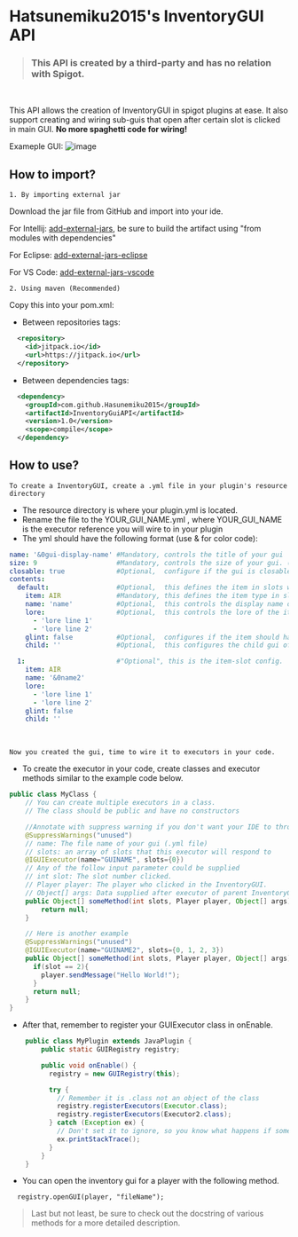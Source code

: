 # Hatsunemiku2015's InventoryGUI API
> ### This API is created by a third-party and has no relation with Spigot.
&nbsp;

This API allows the creation of InventoryGUI in spigot plugins at ease. It also support creating and wiring sub-guis that open after certain slot is clicked in main GUI. **No more spaghetti code for wiring!**

Exameple GUI:
![image](https://i.imgur.com/lEyteot.png)

## How to import?
    1. By importing external jar
Download the jar file from GitHub and import into your ide.

For Intellij: [add-external-jars](https://stackoverflow.com/questions/1051640/correct-way-to-add-external-jars-lib-jar-to-an-intellij-idea-project), be sure to build the artifact using "from modules with dependencies"

For Eclipse: [add-external-jars-eclipse](https://stackoverflow.com/questions/3280353/how-to-import-a-jar-in-eclipse)

For VS Code: [add-external-jars-vscode](https://stackoverflow.com/questions/50232557/visual-studio-code-java-extension-howto-add-jar-to-classpath)
&nbsp;

    2. Using maven (Recommended)
Copy this into your pom.xml:
- Between repositories tags:
```xml
  <repository>
    <id>jitpack.io</id>
    <url>https://jitpack.io</url>
  </repository>
```
- Between dependencies tags:
```xml
  <dependency>
    <groupId>com.github.Hasunemiku2015</groupId>
    <artifactId>InventoryGuiAPI</artifactId>
    <version>1.0</version>
    <scope>compile</scope>
  </dependency>
```
## How to use?
    To create a InventoryGUI, create a .yml file in your plugin's resource directory

- The resource directory is where your plugin.yml is located.
- Rename the file to the YOUR_GUI_NAME.yml , where YOUR_GUI_NAME is the executor reference you will wire to in your plugin
- The yml should have the following format (use & for color code):
```yml
name: '&0gui-display-name' #Mandatory, controls the title of your gui
size: 9                    #Mandatory, controls the size of your gui. (multiple of 9)
closable: true             #Optional,  configure if the gui is closable by player.
contents:
  default:                 #Optional,  this defines the item in slots with nothing configured.
    item: AIR              #Mandatory, this defines the item type in slot
    name: 'name'           #Optional,  this controls the display name of the item
    lore:                  #Optional,  this controls the lore of the item
      - 'lore line 1'
      - 'lore line 2'
    glint: false           #Optional,  configures if the item should have a enchantment glint.
    child: ''              #Optional,  this configures the child gui of this slot.

  1:                       #"Optional", this is the item-slot config.
    item: AIR
    name: '&0name2'
    lore:
      - 'lore line 1'
      - 'lore line 2'
    glint: false
    child: ''
```
&nbsp;

    Now you created the gui, time to wire it to executors in your code.

- To create the executor in your code, create classes and executor methods similar to the example code below.

```java
public class MyClass {
    // You can create multiple executors in a class.
    // The class should be public and have no constructors

    //Annotate with suppress warning if you don't want your IDE to throw error.
    @SuppressWarnings("unused")
    // name: The file name of your gui (.yml file)
    // slots: an array of slots that this executor will respond to
    @IGUIExecutor(name="GUINAME", slots={0})
    // Any of the follow input parameter could be supplied
    // int slot: The slot number clicked.
    // Player player: The player who clicked in the InventoryGUI.
    // Object[] args: Data supplied after executor of parent InventoryGUI.
    public Object[] someMethod(int slots, Player player, Object[] args) {
        return null;
    }

    // Here is another example
    @SuppressWarnings("unused")
    @IGUIExecutor(name="GUINAME2", slots={0, 1, 2, 3})
    public Object[] someMethod(int slots, Player player, Object[] args) {
      if(slot == 2){
        player.sendMessage("Hello World!");
      }
      return null;
    }
}
```
- After that, remember to register your GUIExecutor class in onEnable.
```java
    public class MyPlugin extends JavaPlugin {
        public static GUIRegistry registry;

        public void onEnable() {
          registry = new GUIRegistry(this);

          try {
            // Remember it is .class not an object of the class
            registry.registerExecutors(Executor.class);
            registry.registerExecutors(Executor2.class);
          } catch (Exception ex) {
            // Don't set it to ignore, so you know what happens if something goes wrong
            ex.printStackTrace();
          }
        }
    }
```
- You can open the inventory gui for a player with the following method.
```
  registry.openGUI(player, "fileName");
```

> Last but not least, be sure to check out the docstring of various methods for a more detailed description.